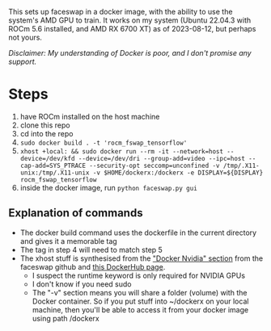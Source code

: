 This sets up faceswap in a docker image, with the ability to use the system's AMD GPU to train. It works on my system (Ubuntu 22.04.3 with ROCm 5.6 installed, and AMD RX 6700 XT) as of 2023-08-12, but perhaps not yours.

_Disclaimer: My understanding of Docker is poor, and I don't promise any support._

# Steps
1) have ROCm installed on the host machine
2) clone this repo
3) cd into the repo
4) ```sudo docker build . -t 'rocm_fswap_tensorflow'```
5) ```xhost +local: && sudo docker run --rm -it --network=host --device=/dev/kfd --device=/dev/dri --group-add=video --ipc=host --cap-add=SYS_PTRACE --security-opt seccomp=unconfined -v /tmp/.X11-unix:/tmp/.X11-unix -v $HOME/dockerx:/dockerx -e DISPLAY=${DISPLAY} rocm_fswap_tensorflow```
6) inside the docker image, run ```python faceswap.py gui```

## Explanation of commands
- The docker build command uses the dockerfile in the current directory and gives it a memorable tag
- The tag in step 4 will need to match step 5
- The xhost stuff is synthesised from the ["Docker Nvidia" section](https://github.com/deepfakes/faceswap/blob/master/INSTALL.md ) from the faceswap github and [this DockerHub page](https://hub.docker.com/r/rocm/tensorflow/#!).
    - I suspect the runtime keyword is only required for NVIDIA GPUs
    - I don't know if you need sudo
    - The "-v" section means you will share a folder (volume) with the Docker container. So if you put stuff into ~/dockerx on your local machine, then you'll be able to access it from your docker image using path /dockerx
